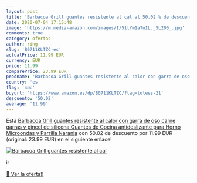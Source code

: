 ```yaml
---
layout: post
title: 'Barbacoa Grill guantes resistente al cal al 50.02 % de descuento'
date: 2020-07-04 17:15:48
image: 'https://m.media-amazon.com/images/I/51lYm1aTuIL._SL200_.jpg'
comments: true
category: ofertas
author: ring
slug: 'B0711KLTZC-es'
actualPrice: 11.99 EUR
currency: EUR
price: 11.99
comparePrice: 23.99 EUR
prodname: 'Barbacoa Grill guantes resistente al calor con garra de oso carne garras y pincel de silicona  Guantes de Cocina antideslizante para Horno Microondas y Parrilla  Naranja'
country: 'es'
flag: '🇪🇸'
buyurl: 'https://www.amazon.es/dp/B0711KLTZC/?tag=tolees-21'
descuento: '50.02'
average: '11.99'
---
```


Está [Barbacoa Grill guantes resistente al calor con garra de oso carne garras y pincel de silicona  Guantes de Cocina antideslizante para Horno Microondas y Parrilla  Naranja](https://www.amazon.es/dp/B0711KLTZC/?tag=tolees-21) con 50.02 de descuento por 11.99 EUR (original: 23.99 EUR) en el siguiente enlace!

[![Barbacoa Grill guantes resistente al cal](https://m.media-amazon.com/images/I/51lYm1aTuIL._SL200_.jpg)](https://www.amazon.es/dp/B0711KLTZC/?tag=tolees-21)

ℹ️:


[🛒 Ver la oferta!!](https://www.amazon.es/dp/B0711KLTZC/?tag=tolees-21)
